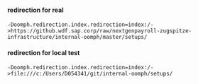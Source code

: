 #### redirection for real
```
-Doomph.redirection.index.redirection=index:/->https://github.wdf.sap.corp/raw/nextgenpayroll-zugspitze-infrastructure/internal-oomph/master/setups/
```

#### redirection for local test
```
-Doomph.redirection.index.redirection=index:/->file:///c:/Users/D054341/git/internal-oomph/setups/
```
